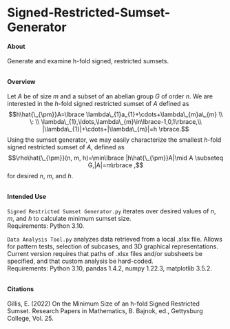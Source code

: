 # Signed-Restricted-Sumset-Generator

**About**
\
\
Generate and examine h-fold signed, restricted sumsets. 

\
**Overview**
\
\
Let $A$ be of size $m$ and a subset of an abelian group $G$ of order $n$. We are interested in the $h$-fold signed restricted sumset of $A$ defined as
$$h\hat{\_{\pm}}A=\lbrace \lambda\_{1}a_{1}+\cdots+\lambda\_{m}a\_{m} \\ \: \\ \lambda\_{1},\ldots,\lambda\_{m}\in\lbrace-1,0,1\rbrace,\\ |\lambda\_{1}|+\cdots+|\lambda\_{m}|=h \rbrace.$$
Using the sumset generator, we may easily characterize the smallest $h$-fold signed restricted sumset of $A$, defined as
$$\rho\hat{\_{\pm}}(n, m, h)=\min\lbrace |h\hat{\_{\pm}}A|\mid A \subseteq G,|A|=m\rbrace ,$$
for desired $n$, $m$, and $h$.

\
**Intended Use**
\
\
```Signed Restricted Sumset Generator.py``` iterates over desired values of $n$, $m$, and $h$ to calculate minimum sumset size.<br/>
Requirements: Python 3.10.

```Data Analysis Tool.py``` analyzes data retrieved from a local .xlsx file. Allows for pattern tests, selection of subcases, and 3D graphical representations. Current version requires that paths of .xlsx files and/or subsheets be specified, and that custom analysis be hard-coded.<br/>
Requirements: Python 3.10, pandas 1.4.2, numpy 1.22.3, matplotlib 3.5.2.

\
**Citations**
\
\
Gillis, E. (2022) On the Minimum Size of an h-fold Signed Restricted Sumset. Research Papers in Mathematics, B. Bajnok, ed., Gettysburg College, Vol. 25.
